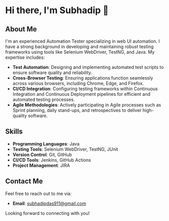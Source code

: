 # Hi there, I'm Subhadip 👋

## About Me

I'm an experienced Automation Tester specializing in web UI automation. I have a strong background in developing and maintaining robust testing frameworks using tools like Selenium WebDriver, TestNG, and Java. My expertise includes:

- **Test Automation**: Designing and implementing automated test scripts to ensure software quality and reliability.
- **Cross-Browser Testing**: Ensuring applications function seamlessly across various browsers, including Chrome, Edge, and Firefox.
- **CI/CD Integration**: Configuring testing frameworks within Continuous Integration and Continuous Deployment pipelines for efficient and automated testing processes.
- **Agile Methodologies**: Actively participating in Agile processes such as Sprint planning, daily stand-ups, and retrospectives to deliver high-quality software.

## Skills

- **Programming Languages**: Java
- **Testing Tools**: Selenium WebDriver, TestNG, JUnit
- **Version Control**: Git, GitHub
- **CI/CD Tools**: Jenkins, GitHub Actions
- **Project Management**: JIRA

## Contact Me

Feel free to reach out to me via:

- **Email**: subhadipdas911@gmail.com

Looking forward to connecting with you!

